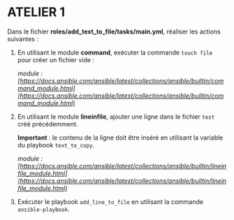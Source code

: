 # ATELIER 1

Dans le fichier **roles/add_text_to_file/tasks/main.yml**, réaliser les actions suivantes :

1. En utilisant le module **command**, exécuter la commande `touch file` pour créer un fichier vide :

   *module : [https://docs.ansible.com/ansible/latest/collections/ansible/builtin/command_module.html](https://docs.ansible.com/ansible/latest/collections/ansible/builtin/command_module.html)*

2. En utilisant le module **lineinfile**, ajouter une ligne dans le fichier `test` créé précédemment.

   **Important** : le contenu de la ligne doit être inséré en utilisant la variable du playbook `text_to_copy`.

   *module : [https://docs.ansible.com/ansible/latest/collections/ansible/builtin/lineinfile_module.html](https://docs.ansible.com/ansible/latest/collections/ansible/builtin/lineinfile_module.html)*

3. Exécuter le playbook `add_line_to_file` en utilisant la commande `ansible-playbook`.






